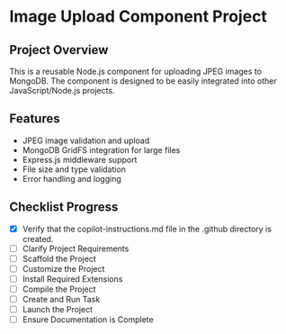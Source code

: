 # Image Upload Component Project

## Project Overview

This is a reusable Node.js component for uploading JPEG images to MongoDB. The component is designed to be easily integrated into other JavaScript/Node.js projects.

## Features

- JPEG image validation and upload
- MongoDB GridFS integration for large files
- Express.js middleware support
- File size and type validation
- Error handling and logging

## Checklist Progress

- [x] Verify that the copilot-instructions.md file in the .github directory is created.
- [ ] Clarify Project Requirements
- [ ] Scaffold the Project
- [ ] Customize the Project
- [ ] Install Required Extensions
- [ ] Compile the Project
- [ ] Create and Run Task
- [ ] Launch the Project
- [ ] Ensure Documentation is Complete
